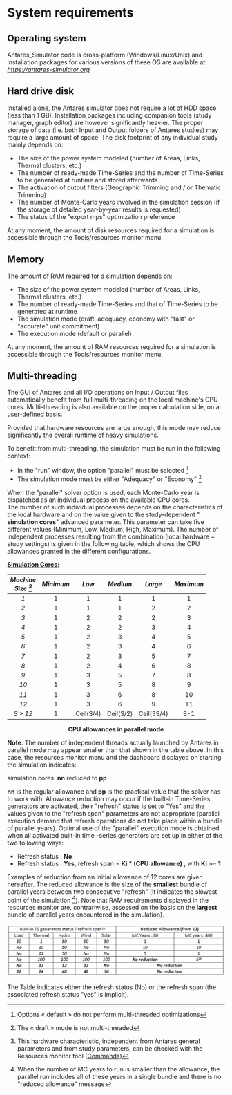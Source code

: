 # System requirements

## Operating system

Antares\_Simulator code is cross-platform (Windows/Linux/Unix) and installation packages for various versions of these OS are available at: [_https://antares-simulator.org_](https://antares-simulator.org/)

## Hard drive disk

Installed alone, the Antares simulator does not require a lot of HDD space (less than 1 GB). Installation packages including companion tools (study manager, graph editor) are however significantly heavier. The proper storage of data (i.e. both Input and Output folders of Antares studies) may require a large amount of space. The disk footprint of any individual study mainly depends on:

- The size of the power system modeled (number of Areas, Links, Thermal clusters, etc.)
- The number of ready-made Time-Series and the number of Time-Series to be generated at runtime and stored afterwards
- The activation of output filters (Geographic Trimming and / or Thematic Trimming)
- The number of Monte-Carlo years involved in the simulation session (if the storage of detailed year-by-year results is requested)
- The status of the "export mps" optimization preference

At any moment, the amount of disk resources required for a simulation is accessible through the Tools/resources monitor menu.

## Memory

The amount of RAM required for a simulation depends on:

- The size of the power system modeled (number of Areas, Links, Thermal clusters, etc.)
- The number of ready-made Time-Series and that of Time-Series to be generated at runtime
- The simulation mode (draft, adequacy, economy with "fast" or "accurate" unit commitment)
- The execution mode (default or parallel)

At any moment, the amount of RAM resources required for a simulation is accessible through the Tools/resources monitor menu.

## Multi-threading

The GUI of Antares and all I/O operations on Input / Output files automatically benefit from full multi-threading on the local machine's CPU cores. Multi-threading is also available on the proper calculation side, on a user-defined basis.

Provided that hardware resources are large enough, this mode may reduce significantly the overall runtime of heavy simulations.

To benefit from multi-threading, the simulation must be run in the following context:

- In the "run" window, the option "parallel" must be selected
  [^21]
- The simulation mode must be either "Adequacy" or "Economy"
  [^22]

When the "parallel" solver option is used, each Monte-Carlo year is dispatched as an individual process on the available CPU cores. <br/>
The number of such individual processes depends on the characteristics of the local hardware and on the value given to the study-dependent " **simulation cores**" advanced parameter. This parameter can take five different values (Minimum, Low, Medium, High, Maximum). The number of independent processes resulting from the combination (local hardware + study settings) is given in the following table, which shows the CPU allowances granted in the different configurations.

**<ins>Simulation Cores:</ins>**

| _Machine_ <br/> _Size [^23]_ | _Minimum_ | _Low_ | _Medium_ | _Large_ | _Maximum_ |
|:---:|:---:|:---:|:---:|:---:|:---:|
| _1_ | 1 | 1 | 1 | 1 | 1 |
| _2_ | 1 | 1 | 1 | 2 | 2 |
| _3_ | 1 | 2 | 2 | 2 | 3 |
| _4_ | 1 | 2 | 2 | 3 | 4 |
| _5_ | 1 | 2 | 3 | 4 | 5 |
| _6_ | 1 | 2 | 3 | 4 | 6 |
| _7_ | 1 | 2 | 3 | 5 | 7 |
| _8_ | 1 | 2 | 4 | 6 | 8 |
| _9_ | 1 | 3 | 5 | 7 | 8 |
| _10_ | 1 | 3 | 5 | 8 | 9 |
| _11_ | 1 | 3 | 6 | 8 | 10 |
| _12_ | 1 | 3 | 6 | 9 | 11 |
| _S &gt; 12_ | 1 | Ceil(S/4) | Ceil(S/2) | Ceil(3S/4) | S-1 |
**<center>CPU allowances in parallel mode</center>**

**Note**: The number of independent threads actually launched by Antares in parallel mode may appear smaller than that shown in the table above. In this case, the resources monitor menu and the dashboard displayed on starting the simulation indicates:

simulation cores: **nn** reduced to **pp**

**nn** is the regular allowance and **pp** is the practical value that the solver has to work with. Allowance reduction may occur if the built-in Time-Series generators are activated, their "refresh" status is set to "Yes" and the values given to the "refresh span" parameters are not appropriate (parallel execution demand that refresh operations do not take place within a bundle of parallel years). Optimal use of the "parallel" execution mode is obtained when all activated built-in time –series generators are set up in either of the two following ways:
- Refresh status : **No**
- Refresh status : **Yes**, refresh span = **Ki \* (CPU allowance)** , with **Ki &gt;= 1**

Examples of reduction from an initial allowance of 12 cores are given hereafter. The reduced allowance is the size of the **smallest** bundle of parallel years between two consecutive "refresh" (it indicates the slowest point of the simulation [^24]). Note that RAM requirements displayed in the resources monitor are, contrariwise, assessed on the basis on the **largest** bundle of parallel years encountered in the simulation).

![Reduced_Allowance](Reduced_Allowance.png)

The Table indicates either the refresh status (No) or the refresh span (the associated refresh status "yes" is implicit).


[^21]: Options « default » do not perform multi-threaded optimizations

[^22]: The « draft » mode is not multi-threaded

[^23]: This hardware characteristic, independent from Antares general parameters and from study parameters, can be checked with the Resources monitor tool ([Commands](03-commands.md))

[^24]: When the number of MC years to run is smaller than the allowance, the parallel run includes all of these years in a single bundle and there is no "reduced allowance" message

[^26]:
    The smallest bundle in this case is the ninth (year number 97 to year number 100).The first 8 bundles involve 12 MC years each.

